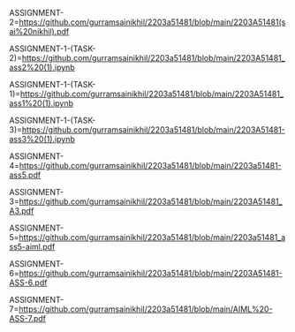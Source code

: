 ASSIGNMENT-2=https://github.com/gurramsainikhil/2203a51481/blob/main/2203A51481(sai%20nikhil).pdf

ASSIGNMENT-1-(TASK-2)=https://github.com/gurramsainikhil/2203a51481/blob/main/2203A51481_ass2%20(1).ipynb

ASSIGNMENT-1-(TASK-1)=https://github.com/gurramsainikhil/2203a51481/blob/main/2203A51481_ass1%20(1).ipynb

ASSIGNMENT-1-(TASK-3)=https://github.com/gurramsainikhil/2203a51481/blob/main/2203A51481-ass3%20(1).ipynb

ASSIGNMENT-4=https://github.com/gurramsainikhil/2203a51481/blob/main/2203a51481-ass5.pdf

ASSIGNMENT-3=https://github.com/gurramsainikhil/2203a51481/blob/main/2203A51481_A3.pdf

ASSIGNMENT-5=https://github.com/gurramsainikhil/2203a51481/blob/main/2203a51481_ass5-aiml.pdf

ASSIGNMENT-6=https://github.com/gurramsainikhil/2203a51481/blob/main/2203A51481-ASS-6.pdf

ASSIGNMENT-7=https://github.com/gurramsainikhil/2203a51481/blob/main/AIML%20-ASS-7.pdf
